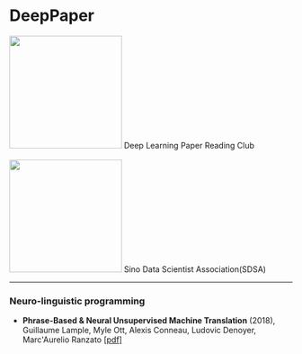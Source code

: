 # DeepPaper
<img src="https://github.com/qifengzhou/DeepPaper/raw/master/src/common/images/DeepPaper_logo.png" width="200">
Deep Learning Paper Reading Club  
<br><br>

  
<img src="https://github.com/qifengzhou/DeepPaper/raw/master/src/common/images/SDSA_logo.png" width="200">
Sino Data Scientist Association(SDSA) 

* * *  
  
### Neuro-linguistic programming
- **Phrase-Based & Neural Unsupervised Machine Translation** (2018), Guillaume Lample, Myle Ott, Alexis Conneau, Ludovic Denoyer, Marc'Aurelio Ranzato [[pdf]](https://arxiv.org/pdf/1804.07755.pdf)
